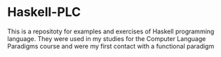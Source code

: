 # Haskell-PLC
This is a repositoty for examples and exercises of Haskell programming language. They were used in my studies for the Computer Language Paradigms course and were my first contact with a functional paradigm
